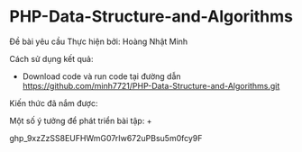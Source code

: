 # PHP-Data-Structure-and-Algorithms

Đề bài yêu cầu 
Thực hiện bởi: Hoàng Nhật Minh

Cách sử dụng kết quả:
+ Download code và run code tại đường dẫn https://github.com/minh7721/PHP-Data-Structure-and-Algorithms.git

Kiến thức đã nắm được: 

Một số ý tưởng để phát triển bài tập:
+ 








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